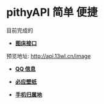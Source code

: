# pithyAPI 简单 便捷

目前完成的

- [**图床接口**](/img/index.md)

预览地址: http://api.13wl.cn/image

- [**QQ 信息**](/qq/index.md)

- [**必应壁纸**](/wall/index.md)

- [**手机归属地**](/mobile/index.md)
